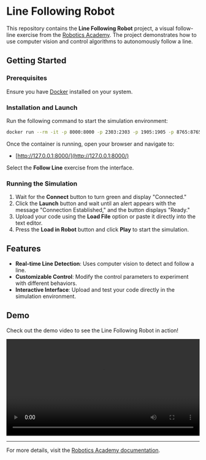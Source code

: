 # Line Following Robot

This repository contains the **Line Following Robot** project, a visual follow-line exercise from the [Robotics Academy](https://jderobot.github.io/RoboticsAcademy/exercises/AutonomousCars/follow_line/). The project demonstrates how to use computer vision and control algorithms to autonomously follow a line.

## Getting Started

### Prerequisites

Ensure you have [Docker](https://www.docker.com/) installed on your system.

### Installation and Launch

Run the following command to start the simulation environment:

```bash
docker run --rm -it -p 8000:8000 -p 2303:2303 -p 1905:1905 -p 8765:8765 -p 6080:6080 -p 1108:1108 -p 7163:7163 jderobot/robotics-academy
```

Once the container is running, open your browser and navigate to:

- [http://127.0.0.1:8000/](http://127.0.0.1:8000/)

Select the **Follow Line** exercise from the interface.

### Running the Simulation

1. Wait for the **Connect** button to turn green and display "Connected."
2. Click the **Launch** button and wait until an alert appears with the message "Connection Established," and the button displays "Ready."
3. Upload your code using the **Load File** option or paste it directly into the text editor.
4. Press the **Load in Robot** button and click **Play** to start the simulation.

## Features

- **Real-time Line Detection**: Uses computer vision to detect and follow a line.
- **Customizable Control**: Modify the control parameters to experiment with different behaviors.
- **Interactive Interface**: Upload and test your code directly in the simulation environment.

## Demo

Check out the demo video to see the Line Following Robot in action!

<video controls width="100%">
    <source src="https://www.youtube.com/embed/dnI6DV_M8ws" type="video/mp4">
    Your browser does not support the video tag. Click [here](https://youtu.be/dnI6DV_M8ws) to watch the demo.
</video>

---

For more details, visit the [Robotics Academy documentation](https://jderobot.github.io/RoboticsAcademy/exercises/AutonomousCars/follow_line/).